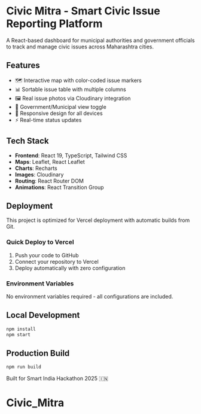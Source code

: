 # Civic Mitra - Smart Civic Issue Reporting Platform

A React-based dashboard for municipal authorities and government officials to track and manage civic issues across Maharashtra cities.

## Features

- 🗺️ Interactive map with color-coded issue markers
- 📊 Sortable issue table with multiple columns
- 🖼️ Real issue photos via Cloudinary integration
- 🔄 Government/Municipal view toggle
- 📱 Responsive design for all devices
- ⚡ Real-time status updates

## Tech Stack

- **Frontend**: React 19, TypeScript, Tailwind CSS
- **Maps**: Leaflet, React Leaflet
- **Charts**: Recharts
- **Images**: Cloudinary
- **Routing**: React Router DOM
- **Animations**: React Transition Group

## Deployment

This project is optimized for Vercel deployment with automatic builds from Git.

### Quick Deploy to Vercel

1. Push your code to GitHub
2. Connect your repository to Vercel
3. Deploy automatically with zero configuration

### Environment Variables

No environment variables required - all configurations are included.

## Local Development

```bash
npm install
npm start
```

## Production Build

```bash
npm run build
```

Built for Smart India Hackathon 2025 🇮🇳
# Civic_Mitra
